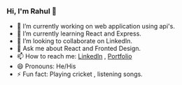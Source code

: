 ###    Hi, I'm Rahul 👋

- 🔭 I’m currently working on web application using api's.
- 🌱 I’m currently learning React and Express.
- 👯 I’m looking to collaborate on LinkedIn.
- 💬 Ask me about React and Fronted Design.
- 📫 How to reach me: [LinkedIn](https://www.linkedin.com/in/rahul-kumar-5002981b6/) , [Portfolio](https://portfolio-e250f.web.app/)
- 😄 Pronouns: He/His
- ⚡ Fun fact: Playing cricket , listening songs.
